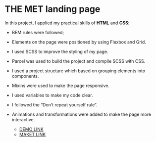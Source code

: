 # THE MET landing page
In this project, I applied my practical skills of **HTML** and **CSS**:
- BEM rules were followed;
- Elements on the page were positioned by using Flexbox and Grid.
- I used SCSS to improve the styling of my page.
- Parcel was used to build the project and compile SCSS with CSS.
- I used a project structure which based on grouping elements into components.
- Mixins were used to make the page responsive.
- I used variables to make my code clear.
- I followed the “Don’t repeat yourself rule”.
- Animations and transformations were added to make the page more interactive.



    - [DEMO LINK](https://<KaterynaHeraskevych>.github.io/<MET-landing>/)
    - [MAKET LINK](https://www.figma.com/design/lSR1m42L9YwzQwzzxKwHpw/THE-MET?node-id=8590-286&t=lHrYWNOTxtuwMwQ7-0)
